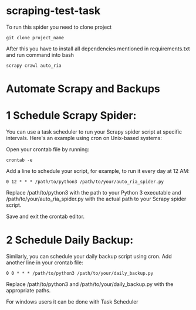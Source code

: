 # scraping-test-task

To run this spider you need to clone project 
```
git clone project_name
```
After this you have to install all dependencies mentioned in requirements.txt and run command into bash 
```
scrapy crawl auto_ria
```

# Automate Scrapy and Backups

# 1 Schedule Scrapy Spider:

You can use a task scheduler to run your Scrapy spider script at specific intervals. Here's an example using cron on Unix-based systems:

Open your crontab file by running:
```
crontab -e
```
Add a line to schedule your script, for example, to run it every day at 12 AM:
```
0 12 * * * /path/to/python3 /path/to/your/auto_ria_spider.py
```
Replace /path/to/python3 with the path to your Python 3 executable and /path/to/your/auto_ria_spider.py with the actual path to your Scrapy spider script.

Save and exit the crontab editor.

# 2 Schedule Daily Backup:

Similarly, you can schedule your daily backup script using cron. Add another line in your crontab file:
```
0 0 * * * /path/to/python3 /path/to/your/daily_backup.py
```
Replace /path/to/python3 and /path/to/your/daily_backup.py with the appropriate paths.


For windows users it can be done with Task Scheduler
